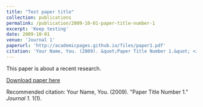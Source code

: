 ```yaml
---
title: "Test paper title"
collection: publications
permalink: /publication/2009-10-01-paper-title-number-1
excerpt: 'Keep testing'
date: 2009-10-01
venue: 'Journal 1'
paperurl: 'http://academicpages.github.io/files/paper1.pdf'
citation: 'Your Name, You. (2009). &quot;Paper Title Number 1.&quot; <i>Journal 1</i>. 1(1).'
---
```

This paper is about a recent research.

[Download paper here](https://link.springer.com/epdf/10.1007/s11009-019-09726-4?author_access_token=ZreMoCRL7uWr0h8OpwZMPfe4RwlQNchNByi7wbcMAY4ArtGpssViZMxXPItBfWZ9c34EVC9S5YDbYfSfNgq6DoNIlh9SB104LRV0CpbIygvE5aiIDoOabtmNztLJ0CUM6Z35M_ebcyhVZXx7HjgNjQ%3D%3D)

Recommended citation: Your Name, You. (2009). "Paper Title Number 1." <i>Journal 1</i>. 1(1).
